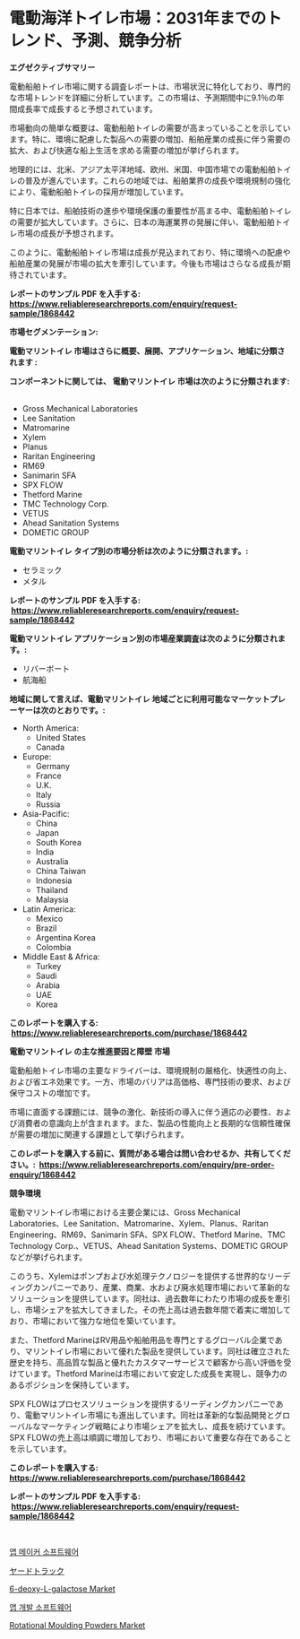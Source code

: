 <p><h1>電動海洋トイレ市場：2031年までのトレンド、予測、競争分析</h1></p><p><strong>エグゼクティブサマリー</strong></p>
<p><p>電動船舶トイレ市場に関する調査レポートは、市場状況に特化しており、専門的な市場トレンドを詳細に分析しています。この市場は、予測期間中に9.1％の年間成長率で成長すると予想されています。</p><p>市場動向の簡単な概要は、電動船舶トイレの需要が高まっていることを示しています。特に、環境に配慮した製品への需要の増加、船舶産業の成長に伴う需要の拡大、および快適な船上生活を求める需要の増加が挙げられます。</p><p>地理的には、北米、アジア太平洋地域、欧州、米国、中国市場での電動船舶トイレの普及が進んでいます。これらの地域では、船舶業界の成長や環境規制の強化により、電動船舶トイレの採用が増加しています。</p><p>特に日本では、船舶技術の進歩や環境保護の重要性が高まる中、電動船舶トイレの需要が拡大しています。さらに、日本の海運業界の発展に伴い、電動船舶トイレ市場の成長が予想されます。</p><p>このように、電動船舶トイレ市場は成長が見込まれており、特に環境への配慮や船舶産業の発展が市場の拡大を牽引しています。今後も市場はさらなる成長が期待されています。</p></p>
<p><strong>レポートのサンプル PDF を入手する: <a href="https://www.reliableresearchreports.com/enquiry/request-sample/1868442">https://www.reliableresearchreports.com/enquiry/request-sample/1868442</a></strong></p>
<p><strong>市場セグメンテーション:</strong></p>
<p><strong> 電動マリントイレ 市場はさらに概要、展開、アプリケーション、地域に分類されます :</strong></p>
<p><strong>コンポーネントに関しては、 電動マリントイレ 市場は次のように分類されます: &nbsp;</strong></p>
<p><ul><li>Gross Mechanical Laboratories</li><li>Lee Sanitation</li><li>Matromarine</li><li>Xylem</li><li>Planus</li><li>Raritan Engineering</li><li>RM69</li><li>Sanimarin SFA</li><li>SPX FLOW</li><li>Thetford Marine</li><li>TMC Technology Corp.</li><li>VETUS</li><li>Ahead Sanitation Systems</li><li>DOMETIC GROUP</li></ul></p>
<p><strong> 電動マリントイレ タイプ別の市場分析は次のように分類されます。:</strong></p>
<p><ul><li>セラミック</li><li>メタル</li></ul></p>
<p><strong>レポートのサンプル PDF を入手する: &nbsp;<a href="https://www.reliableresearchreports.com/enquiry/request-sample/1868442">https://www.reliableresearchreports.com/enquiry/request-sample/1868442</a></strong></p>
<p><strong> 電動マリントイレ アプリケーション別の市場産業調査は次のように分類されます。:</strong></p>
<p><ul><li>リバーボート</li><li>航海船</li></ul></p>
<p><strong>地域に関して言えば、電動マリントイレ 地域ごとに利用可能なマーケットプレーヤーは次のとおりです。:</strong></p>
<p><ul>
    <li>
        North America:
        <ul>
            <li>United States</li>
            <li>Canada</li>
        </ul>
    </li>
    <li>
        Europe:
        <ul>
            <li>Germany</li>
            <li>France</li>
            <li>U.K.</li>
            <li>Italy</li>
            <li>Russia</li>
        </ul>
    </li>
    <li>
        Asia-Pacific:
        <ul>
            <li>China</li>
            <li>Japan</li>
            <li>South Korea</li>
            <li>India</li>
            <li>Australia</li>
            <li>China Taiwan</li>
            <li>Indonesia</li>
            <li>Thailand</li>
            <li>Malaysia</li>
        </ul>
    </li>
    <li>
        Latin America:
        <ul>
            <li>Mexico</li>
            <li>Brazil</li>
            <li>Argentina Korea</li>
            <li>Colombia</li>
        </ul>
    </li>
    <li>
        Middle East & Africa:
        <ul>
            <li>Turkey</li>
            <li>Saudi</li>
            <li>Arabia</li>
            <li>UAE</li>
            <li>Korea</li>
        </ul>
    </li>
    </ul></p>
<p><strong>このレポートを購入する: &nbsp;<a href="https://www.reliableresearchreports.com/purchase/1868442">https://www.reliableresearchreports.com/purchase/1868442</a></strong></p>
<p><strong>電動マリントイレ の主な推進要因と障壁 市場</strong></p>
<p><p>電動船舶トイレ市場の主要なドライバーは、環境規制の厳格化、快適性の向上、および省エネ効果です。一方、市場のバリアは高価格、専門技術の要求、および保守コストの増加です。</p><p>市場に直面する課題には、競争の激化、新技術の導入に伴う適応の必要性、および消費者の意識向上が含まれます。また、製品の性能向上と長期的な信頼性確保が需要の増加に関連する課題として挙げられます。</p></p>
<p><strong>このレポートを購入する前に、質問がある場合は問い合わせるか、共有してください。:&nbsp; <a href="https://www.reliableresearchreports.com/enquiry/pre-order-enquiry/1868442">https://www.reliableresearchreports.com/enquiry/pre-order-enquiry/1868442</a></strong></p>
<p><strong>競争環境</strong></p>
<p><p>電動マリントイレ市場における主要企業には、Gross Mechanical Laboratories、Lee Sanitation、Matromarine、Xylem、Planus、Raritan Engineering、RM69、Sanimarin SFA、SPX FLOW、Thetford Marine、TMC Technology Corp.、VETUS、Ahead Sanitation Systems、DOMETIC GROUPなどが挙げられます。</p><p>このうち、Xylemはポンプおよび水処理テクノロジーを提供する世界的なリーディングカンパニーであり、産業、商業、水および廃水処理市場において革新的なソリューションを提供しています。同社は、過去数年にわたり市場の成長を牽引し、市場シェアを拡大してきました。その売上高は過去数年間で着実に増加しており、市場において強力な地位を築いています。</p><p>また、Thetford MarineはRV用品や船舶用品を専門とするグローバル企業であり、マリントイレ市場において優れた製品を提供しています。同社は確立された歴史を持ち、高品質な製品と優れたカスタマーサービスで顧客から高い評価を受けています。Thetford Marineは市場において安定した成長を実現し、競争力のあるポジションを保持しています。</p><p>SPX FLOWはプロセスソリューションを提供するリーディングカンパニーであり、電動マリントイレ市場にも進出しています。同社は革新的な製品開発とグローバルなマーケティング戦略により市場シェアを拡大し、成長を続けています。SPX FLOWの売上高は順調に増加しており、市場において重要な存在であることを示しています。</p></p>
<p><strong>このレポートを購入する: &nbsp; <a href="https://www.reliableresearchreports.com/purchase/1868442">https://www.reliableresearchreports.com/purchase/1868442</a></strong></p>
<p><strong>レポートのサンプル PDF を入手する: &nbsp;<a href="https://www.reliableresearchreports.com/enquiry/request-sample/1868442">https://www.reliableresearchreports.com/enquiry/request-sample/1868442</a></strong><strong></strong></p>
<p>&nbsp;</p>
<p><p><a href="https://github.com/oajzkywllm460/Market-Research-Report-List-1/blob/main/65868811506.md">앱 메이커 소프트웨어</a></p><p><a href="https://github.com/mreklxf44233/Market-Research-Report-List-1/blob/main/21235761844.md">ヤードトラック</a></p><p><a href="https://github.com/CliffMedina6/Market-Research-Report-List-4/blob/main/6-deoxy-l-galactose-market.md">6-deoxy-L-galactose Market</a></p><p><a href="https://github.com/vsr06p4p49/Market-Research-Report-List-1/blob/main/90992691507.md">앱 개발 소프트웨어</a></p><p><a href="https://github.com/provorikovar/Market-Research-Report-List-3/blob/main/rotational-moulding-powders-market.md">Rotational Moulding Powders Market</a></p></p>